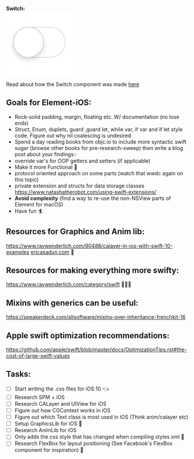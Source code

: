 **Switch:**  
<img width="186" alt="img" src="https://raw.githubusercontent.com/stylekit/img/master/switch8crop20fps.gif">  

Read about how the Switch component was made  [here](http://stylekit.org/blog/2017/01/24/Switch/)   

## Goals for Element-iOS:
- Rock-solid padding, margin, floating etc. W/ documentation (no lose ends)
- Struct, Enum, duplets, guard ,guard let, while var, if var and if let style code. Figure out why nil coalescing is undesired
- Spend a day reading books from objc.io to include more syntactic swift sugar (browse other books for pre-research-sweep) then write a blog post about your findings💡
- override var's for OOP getters and setters (if applicable)
- Make it more Functional 🤖
- protocol oriented approach on some parts (watch that wwdc again on this topic) 
- private extension and structs for data storage classes  https://www.natashatherobot.com/using-swift-extensions/
- **Avoid complexity** (find a way to re-use the non-NSView parts of Element for macOS)
- Have fun 🏄   

## Resources for Graphics and Anim lib:
https://www.raywenderlich.com/90488/calayer-in-ios-with-swift-10-examples
[ericasadun.com](http://ericasadun.com/2016/01/26/xcode-7-3-beta-2-introduces-live-interactive-playgrounds/)  🔑

## Resources for making everything more swifty:
https://www.raywenderlich.com/category/swift 🔑🔑🔑

## Mixins with generics can be useful: 
https://speakerdeck.com/alisoftware/mixins-over-inheritance-frenchkit-16
 
## Apple swift optimization recommendations:
https://github.com/apple/swift/blob/master/docs/OptimizationTips.rst#the-cost-of-large-swift-values

## Tasks:
- [ ] Start writing the .css files for iOS 10 👈
- [ ] Research SPM + iOS
- [ ] Research CALayer and UIView for iOS
- [ ] Figure out how CGContext works in iOS
- [ ] Figure out which Text class is most used in iOS (Think anim/calayer etc)
- [ ] Setup GraphicsLib for iOS 🎨
- [ ] Research AnimLib for iOS 
- [ ] Only adds the css style that has changed when compiling styles.xml 🔑
- [ ] Research FlexBox for layout positioning (See Facebook's FlexBox component for inspiration) 📐